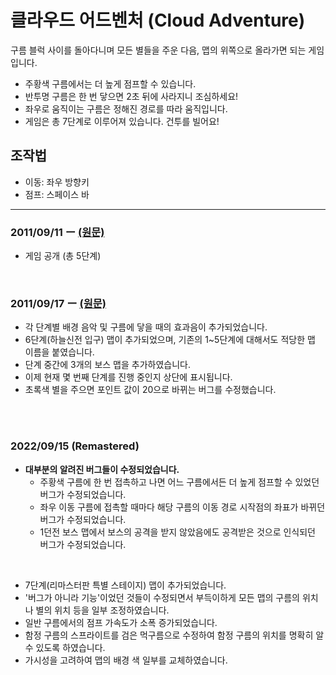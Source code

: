 # 클라우드 어드벤처 (Cloud Adventure)

구름 블럭 사이를 돌아다니며 모든 별들을 주운 다음, 맵의 위쪽으로 올라가면 되는 게임입니다.<br>
- 주황색 구름에서는 더 높게 점프할 수 있습니다.<br>
- 반투명 구름은 한 번 닿으면 2초 뒤에 사라지니 조심하세요!<br>
- 좌우로 움직이는 구름은 정해진 경로를 따라 움직입니다.<br>
- 게임은 총 7단계로 이루어져 있습니다. 건투를 빌어요!<br>


## 조작법
- 이동: 좌우 방향키
- 점프: 스페이스 바

---

### 2011/09/11 ー [(원문)](https://cafe.naver.com/sangbinkids/1102)
* 게임 공개 (총 5단계)

</br>

### 2011/09/17 ー [(원문)](https://cafe.naver.com/sangbinkids/1103)
* 각 단계별 배경 음악 및 구름에 닿을 때의 효과음이 추가되었습니다.
* 6단계(하늘신전 입구) 맵이 추가되었으며, 기존의 1~5단계에 대해서도 적당한 맵 이름을 붙였습니다.
* 단계 중간에 3개의 보스 맵을 추가하였습니다.
* 이제 현재 몇 번째 단계를 진행 중인지 상단에 표시됩니다.
* 초록색 별을 주으면 포인트 값이 20으로 바뀌는 버그를 수정했습니다.

</br>
</br>

### 2022/09/15 (Remastered)
* **대부분의 알려진 버그들이 수정되었습니다.**
    - 주황색 구름에 한 번 접촉하고 나면 어느 구름에서든 더 높게 점프할 수 있었던 버그가 수정되었습니다.
    - 좌우 이동 구름에 접촉할 때마다 해당 구름의 이동 경로 시작점의 좌표가 바뀌던 버그가 수정되었습니다.
    - 1던전 보스 맵에서 보스의 공격을 받지 않았음에도 공격받은 것으로 인식되던 버그가 수정되었습니다.
</br>

* 7단계(리마스터판 특별 스테이지) 맵이 추가되었습니다.
* '버그가 아니라 기능'이었던 것들이 수정되면서 부득이하게 모든 맵의 구름의 위치나 별의 위치 등을 일부 조정하였습니다.
* 일반 구름에서의 점프 가속도가 소폭 증가되었습니다.
* 함정 구름의 스프라이트를 검은 먹구름으로 수정하여 함정 구름의 위치를 명확히 알 수 있도록 하였습니다.
* 가시성을 고려하여 맵의 배경 색 일부를 교체하였습니다.
